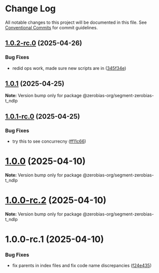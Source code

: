# Change Log

All notable changes to this project will be documented in this file.
See [Conventional Commits](https://conventionalcommits.org) for commit guidelines.

## [1.0.2-rc.0](https://github.com/zerobias-org/segment/compare/@zerobias-org/segment-zerobias-t_ndlp@1.0.1...@zerobias-org/segment-zerobias-t_ndlp@1.0.2-rc.0) (2025-04-26)


### Bug Fixes

* redid ops work, made sure new scripts are in ([345f34e](https://github.com/zerobias-org/segment/commit/345f34ec926029dc141943b3e321676adb4a2888))





## [1.0.1](https://github.com/zerobias-org/segment/compare/@zerobias-org/segment-zerobias-t_ndlp@1.0.1-rc.0...@zerobias-org/segment-zerobias-t_ndlp@1.0.1) (2025-04-25)

**Note:** Version bump only for package @zerobias-org/segment-zerobias-t_ndlp





## [1.0.1-rc.0](https://github.com/zerobias-org/segment/compare/@zerobias-org/segment-zerobias-t_ndlp@1.0.0...@zerobias-org/segment-zerobias-t_ndlp@1.0.1-rc.0) (2025-04-25)


### Bug Fixes

* try this to see concurrecny ([ff11c66](https://github.com/zerobias-org/segment/commit/ff11c66d67cb9f185098fd640d4139178d29ae22))





# [1.0.0](https://github.com/zerobias-org/segment/compare/@zerobias-org/segment-zerobias-t_ndlp@1.0.0-rc.2...@zerobias-org/segment-zerobias-t_ndlp@1.0.0) (2025-04-10)

**Note:** Version bump only for package @zerobias-org/segment-zerobias-t_ndlp





# [1.0.0-rc.2](https://github.com/zerobias-org/segment/compare/@zerobias-org/segment-zerobias-t_ndlp@1.0.0-rc.1...@zerobias-org/segment-zerobias-t_ndlp@1.0.0-rc.2) (2025-04-10)

**Note:** Version bump only for package @zerobias-org/segment-zerobias-t_ndlp





# 1.0.0-rc.1 (2025-04-10)


### Bug Fixes

* fix parents in index files and fix code name discrepancies ([f24e435](https://github.com/zerobias-org/segment/commit/f24e4352453caaa05074cc6bb66ee8ed21a4f11d))
